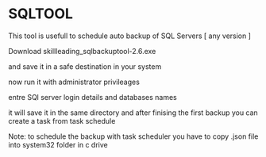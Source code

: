 # SQLTOOL
This tool is usefull to schedule auto backup of SQL Servers [ any version ] 

 Download skillleading_sqlbackuptool-2.6.exe

 and save it in a safe destination in your system

now run it with administrator privileages 

entre SQl server login details and databases names

it will save it in the same directory and after finising the first backup you can create a task from task schedule





Note: to schedule the backup with task scheduler you have to copy .json file into system32 folder in c drive


